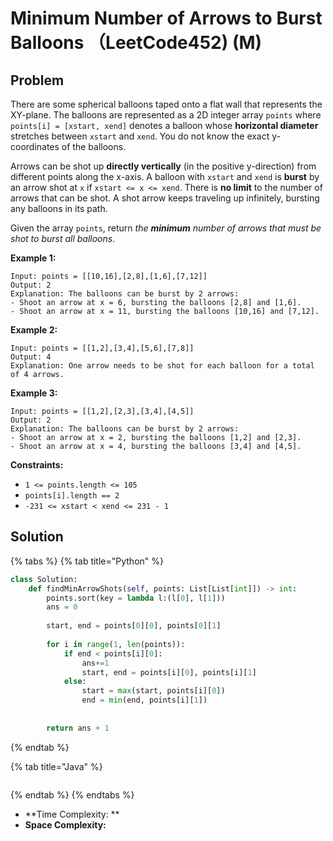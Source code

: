 # Minimum Number of Arrows to Burst Balloons （LeetCode452) (M)

## Problem

There are some spherical balloons taped onto a flat wall that represents the XY-plane. The balloons are represented as a 2D integer array `points` where `points[i] = [xstart, xend]` denotes a balloon whose **horizontal diameter** stretches between `xstart` and `xend`. You do not know the exact y-coordinates of the balloons.

Arrows can be shot up **directly vertically** (in the positive y-direction) from different points along the x-axis. A balloon with `xstart` and `xend` is **burst** by an arrow shot at `x` if `xstart <= x <= xend`. There is **no limit** to the number of arrows that can be shot. A shot arrow keeps traveling up infinitely, bursting any balloons in its path.

Given the array `points`, return _the **minimum** number of arrows that must be shot to burst all balloons_.

&#x20;

**Example 1:**

```
Input: points = [[10,16],[2,8],[1,6],[7,12]]
Output: 2
Explanation: The balloons can be burst by 2 arrows:
- Shoot an arrow at x = 6, bursting the balloons [2,8] and [1,6].
- Shoot an arrow at x = 11, bursting the balloons [10,16] and [7,12].
```

**Example 2:**

```
Input: points = [[1,2],[3,4],[5,6],[7,8]]
Output: 4
Explanation: One arrow needs to be shot for each balloon for a total of 4 arrows.
```

**Example 3:**

```
Input: points = [[1,2],[2,3],[3,4],[4,5]]
Output: 2
Explanation: The balloons can be burst by 2 arrows:
- Shoot an arrow at x = 2, bursting the balloons [1,2] and [2,3].
- Shoot an arrow at x = 4, bursting the balloons [3,4] and [4,5].
```

&#x20;

**Constraints:**

* `1 <= points.length <= 105`
* `points[i].length == 2`
* `-231 <= xstart < xend <= 231 - 1`

## Solution

{% tabs %}
{% tab title="Python" %}
```python
class Solution:
    def findMinArrowShots(self, points: List[List[int]]) -> int:
        points.sort(key = lambda l:(l[0], l[1]))
        ans = 0
        
        start, end = points[0][0], points[0][1]
        
        for i in range(1, len(points)):
            if end < points[i][0]:
                ans+=1
                start, end = points[i][0], points[i][1]
            else:
                start = max(start, points[i][0])
                end = min(end, points[i][1])
                
                    
        return ans + 1 
```
{% endtab %}

{% tab title="Java" %}
```java
```
{% endtab %}
{% endtabs %}

* **Time Complexity: **
* **Space Complexity:**

